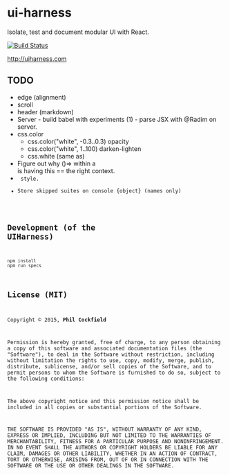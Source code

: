 # ui-harness
Isolate, test and document modular UI with React.

[![Build Status](https://travis-ci.org/philcockfield/ui-harness.svg)](https://travis-ci.org/philcockfield/ui-harness)

http://uiharness.com

## TODO

- edge (alignment)
- scroll
- header (markdown)
- Server - build babel with experiments (1) - parse JSX with @Radim on server.
- css.color
  - css.color("white", -0.3..0.3) opacity
  - css.color("white", 1..100) darken-lighten
  - css.white (same as)
- Figure out why ()=> within a <section> is having this == the right context.
- <code> style.
- Store skipped suites on console {object} (names only)


## Development (of the UIHarness)

    npm install
    npm run specs

## License (MIT)
Copyright © 2015, **Phil Cockfield**

Permission is hereby granted, free of charge, to any person obtaining a copy
of this software and associated documentation files (the "Software"), to deal
in the Software without restriction, including without limitation the rights
to use, copy, modify, merge, publish, distribute, sublicense, and/or sell
copies of the Software, and to permit persons to whom the Software is
furnished to do so, subject to the following conditions:

The above copyright notice and this permission notice shall be included in
all copies or substantial portions of the Software.

THE SOFTWARE IS PROVIDED "AS IS", WITHOUT WARRANTY OF ANY KIND, EXPRESS OR
IMPLIED, INCLUDING BUT NOT LIMITED TO THE WARRANTIES OF MERCHANTABILITY,
FITNESS FOR A PARTICULAR PURPOSE AND NONINFRINGEMENT. IN NO EVENT SHALL THE
AUTHORS OR COPYRIGHT HOLDERS BE LIABLE FOR ANY CLAIM, DAMAGES OR OTHER
LIABILITY, WHETHER IN AN ACTION OF CONTRACT, TORT OR OTHERWISE, ARISING FROM,
OUT OF OR IN CONNECTION WITH THE SOFTWARE OR THE USE OR OTHER DEALINGS IN
THE SOFTWARE.
